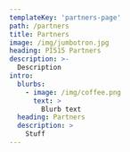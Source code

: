 ```yaml
---
templateKey: 'partners-page'
path: /partners
title: Partners
image: /img/jumbotron.jpg
heading: PI515 Partners
description: >-
  Description
intro:
  blurbs:
    - image: /img/coffee.png
      text: >
        Blurb text
  heading: Partners
  description: >
    Stuff
---
```


